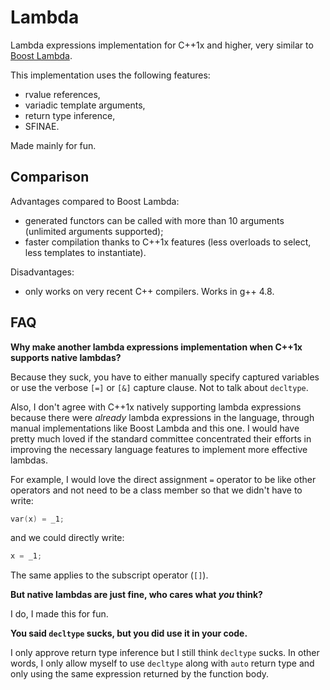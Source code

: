 Lambda
======

Lambda expressions implementation for C++1x and higher, very similar to [Boost Lambda](http://www.boost.org/doc/libs/1_54_0/doc/html/lambda.html).

This implementation uses the following features:
- rvalue references,
- variadic template arguments,
- return type inference,
- SFINAE.

Made mainly for fun.

Comparison
----------

Advantages compared to Boost Lambda:
* generated functors can be called with more than 10 arguments (unlimited arguments supported);
* faster compilation thanks to C++1x features (less overloads to select, less templates to instantiate).

Disadvantages:
* only works on very recent C++ compilers. Works in g++ 4.8.

FAQ
---

**Why make another lambda expressions implementation when C++1x supports native lambdas?**

Because they suck, you have to either manually specify captured variables or use the verbose `[=]` or `[&]` capture clause. Not to talk about `decltype`.

Also, I don't agree with C++1x natively supporting lambda expressions because there were _already_ lambda expressions in the language, through manual implementations like Boost Lambda and this one. I would have pretty much loved if the standard committee concentrated their efforts in improving the necessary language features to implement more effective lambdas.

For example, I would love the direct assignment `=` operator to be like other operators and not need to be a class member so that we didn't have to write:

```C++
var(x) = _1;
```

and we could directly write:

```C++
x = _1;
```

The same applies to the subscript operator (`[]`).

**But native lambdas are just fine, who cares what _you_ think?**

I do, I made this for fun.

**You said `decltype` sucks, but you did use it in your code.**

I only approve return type inference but I still think `decltype` sucks. In other words, I only allow myself to use `decltype` along with `auto` return type and only using the same expression returned by the function body.
